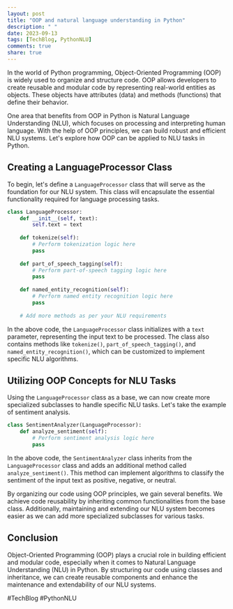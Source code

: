 ```yaml
---
layout: post
title: "OOP and natural language understanding in Python"
description: " "
date: 2023-09-13
tags: [TechBlog, PythonNLU]
comments: true
share: true
---
```


In the world of Python programming, Object-Oriented Programming (OOP) is widely used to organize and structure code. OOP allows developers to create reusable and modular code by representing real-world entities as objects. These objects have attributes (data) and methods (functions) that define their behavior.

One area that benefits from OOP in Python is Natural Language Understanding (NLU), which focuses on processing and interpreting human language. With the help of OOP principles, we can build robust and efficient NLU systems. Let's explore how OOP can be applied to NLU tasks in Python.

## Creating a LanguageProcessor Class

To begin, let's define a `LanguageProcessor` class that will serve as the foundation for our NLU system. This class will encapsulate the essential functionality required for language processing tasks.

```python
class LanguageProcessor:
    def __init__(self, text):
        self.text = text
        
    def tokenize(self):
        # Perform tokenization logic here
        pass
    
    def part_of_speech_tagging(self):
        # Perform part-of-speech tagging logic here
        pass
    
    def named_entity_recognition(self):
        # Perform named entity recognition logic here
        pass
    
    # Add more methods as per your NLU requirements
```

In the above code, the `LanguageProcessor` class initializes with a `text` parameter, representing the input text to be processed. The class also contains methods like `tokenize()`, `part_of_speech_tagging()`, and `named_entity_recognition()`, which can be customized to implement specific NLU algorithms.

## Utilizing OOP Concepts for NLU Tasks

Using the `LanguageProcessor` class as a base, we can now create more specialized subclasses to handle specific NLU tasks. Let's take the example of sentiment analysis.

```python
class SentimentAnalyzer(LanguageProcessor):
    def analyze_sentiment(self):
        # Perform sentiment analysis logic here
        pass
```

In the above code, the `SentimentAnalyzer` class inherits from the `LanguageProcessor` class and adds an additional method called `analyze_sentiment()`. This method can implement algorithms to classify the sentiment of the input text as positive, negative, or neutral.

By organizing our code using OOP principles, we gain several benefits. We achieve code reusability by inheriting common functionalities from the base class. Additionally, maintaining and extending our NLU system becomes easier as we can add more specialized subclasses for various tasks.

## Conclusion

Object-Oriented Programming (OOP) plays a crucial role in building efficient and modular code, especially when it comes to Natural Language Understanding (NLU) in Python. By structuring our code using classes and inheritance, we can create reusable components and enhance the maintenance and extendability of our NLU systems.

#TechBlog #PythonNLU